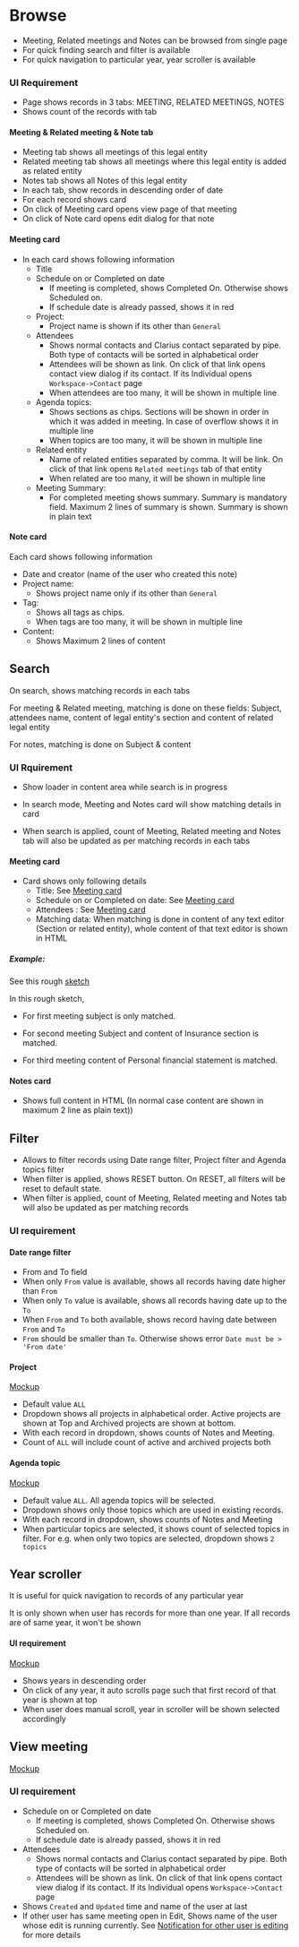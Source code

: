# Browse

- Meeting, Related meetings and Notes can be browsed from single page
- For quick finding search and filter is available
- For quick navigation to particular year, year scroller is available



### UI Requirement

- Page shows records in 3 tabs: MEETING, RELATED MEETINGS, NOTES
- Shows count of the records with tab

#### Meeting & Related meeting & Note tab

- Meeting tab shows all meetings of this legal entity
- Related meeting tab shows  all meetings where this legal entity is added as related entity 
- Notes tab shows all Notes of this legal entity
- In each tab, show records in descending order of date
- For each record shows card
- On click of Meeting card opens view page of that meeting
- On click of Note card opens edit dialog for that note

#### Meeting card

- In each card shows following information
  - Title
  - Schedule on or Completed on date
    - If meeting is completed, shows Completed On. Otherwise shows Scheduled on. 
    - If schedule date is already passed, shows it in red
  - Project: 
    - Project name is shown if its other than `General`
  - Attendees
    - Shows normal contacts and Clarius contact separated by pipe. Both type of contacts will be sorted in alphabetical order
    - Attendees will be shown as link. On click of that link opens contact view dialog if its contact. If its Individual opens `Workspace->Contact` page
    - When attendees are too many, it will be shown in multiple line
  - Agenda topics:
    - Shows sections as chips. Sections will be shown in order in which it was added in meeting. In case of overflow shows it in multiple line
    - When topics are too many, it will be shown in multiple line
  - Related entity
    - Name of related entities separated by comma. It will be link.  On click of that link opens  `Related meetings` tab of that entity
    - When related are too many, it will be shown in multiple line
  - Meeting Summary:
    - For completed meeting shows summary. Summary is mandatory field. Maximum 2 lines of summary is shown. Summary is shown in plain text

#### Note card

Each card shows following information

- Date and creator (name of the user who created this note)
- Project name:  
  - Shows project name only if its other than `General`
- Tag:
  - Shows all tags as chips. 
  - When tags are too many, it will be shown in multiple line
- Content: 
  - Shows Maximum 2 lines of content



## Search 

On search, shows matching records in each tabs

For meeting & Related meeting, matching is done on these fields: Subject, attendees name, content of legal entity's section  and content of related legal entity

For notes, matching is done on Subject & content

### UI Rquirement

- Show loader in content area while search is in progress

- In search mode, Meeting and Notes card will show matching details in card
- When search is applied, count of Meeting, Related meeting and Notes tab will also be updated as per matching records in each tabs

#### Meeting card

- Card shows only following details
  - Title: See [Meeting card](#meeting-card)
  - Schedule on or Completed on date: See [Meeting card](#meeting-card)
  - Attendees : See [Meeting card](#meeting-card)
  - Matching data: When matching is done in content of any text editor (Section or related entity), whole content of that text editor is shown in HTML

##### Example: 

See this rough [sketch](https://drive.google.com/file/d/1IzYHsBVXsoebC_tX-bncGVomwk5TpZ5d/view)

In this rough sketch, 

- For first meeting subject is only matched.

- For second meeting Subject and content of Insurance section is matched.

- For third meeting content of Personal financial statement is matched.

#### Notes card

- Shows full content in HTML (In normal case content are shown in maximum 2 line as plain text))

## Filter

- Allows to filter records using Date range filter, Project filter and Agenda topics filter
- When filter is applied, shows RESET button. On RESET, all filters will be  reset to default state.
- When filter is applied, count of Meeting, Related meeting and Notes tab will also be updated as per matching records

### UI requirement

#### Date range filter

- From and To field
- When only `From` value is available, shows all records having date higher than `From`
- When only `To` value is available, shows all records having date up to the `To`
- When `From` and `To` both available, shows record having date between `From` and `To`
- `From` should be smaller than `To`.  Otherwise shows error `Date must be > 'From date'`

#### Project

[Mockup](https://drive.google.com/file/d/10fZhrN-DtuRNMdWldb6o2CAb0dkyzmoJ/view)

- Default value `ALL`
- Dropdown shows all projects in alphabetical order. Active projects are shown at Top and Archived projects are shown at bottom. 
- With each record in dropdown, shows counts of Notes and Meeting. 
- Count of `ALL` will include count of active and archived projects both

#### Agenda topic

[Mockup](https://drive.google.com/file/d/13l723_TohEBeCUDXCBc_KFUU3MNai_zQ/view)

- Default value `ALL`. All agenda topics will be selected.
- Dropdown shows only those topics which are used in existing records.
- With each record in dropdown, shows counts of Notes and Meeting
- When particular topics are selected, it shows count of selected topics in filter. For e.g. when only two topics are selected, dropdown shows `2 topics` 

## Year scroller

It is useful for quick navigation to records of any particular year

It is only shown when user has records for more than one year. If all records are of same year, it won't be shown

#### UI requirement

[Mockup](https://drive.google.com/file/d/1NnrxRp02ltpSDw1HaA1B7O9qu-8MFngE/view)

- Shows years in descending order
- On click of any year, it auto scrolls page such that first record of that year is shown at top
- When user does manual scroll, year in scroller will be shown selected accordingly

## View meeting

[Mockup](https://drive.google.com/file/d/1iamIm_MzoKD61vWZtfh6gokxiU7vxrIA/view)

### UI requirement

- Schedule on or Completed on date
  - If meeting is completed, shows Completed On. Otherwise shows Scheduled on. 
  - If schedule date is already passed, shows it in red
- Attendees
  - Shows normal contacts and Clarius contact separated by pipe. Both type of contacts will be sorted in alphabetical order
  - Attendees will be shown as link. On click of that link opens contact view dialog if its contact. If its Individual opens `Workspace->Contact` page
- Shows `Created` and `Updated` time and name of the user at last
- If other user has same meeting open in Edit, Shows name of the user whose edit is running currently. See [Notification for other user is editing](./meeting#notification-for-other-user-is-editing) for more details
